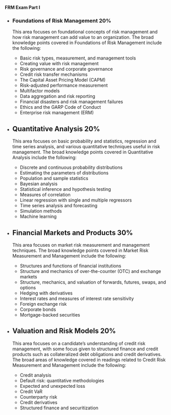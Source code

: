 **FRM Exam Part I**
- ### Foundations of Risk Management 20%
	This area focuses on foundational concepts of risk management and how risk management can add value to an organization. The broad knowledge points covered in Foundations of Risk Management include the following:
	- Basic risk types, measurement, and management tools
	- Creating value with risk management
	- Risk governance and corporate governance
	- Credit risk transfer mechanisms
	- The Capital Asset Pricing Model (CAPM)
	- Risk-adjusted performance measurement
	- Multifactor models
	- Data aggregation and risk reporting
	- Financial disasters and risk management failures
	- Ethics and the GARP Code of Conduct
	- Enterprise risk management (ERM)
    
-   Quantitative Analysis 20%
	- 
	This area focuses on basic probability and statistics, regression and time series analysis, and various quantitative techniques useful in risk management. The broad knowledge points covered in Quantitative Analysis include the following:
	- Discrete and continuous probability distributions
	- Estimating the parameters of distributions
	- Population and sample statistics
	- Bayesian analysis
	- Statistical inference and hypothesis testing
	- Measures of correlation
	- Linear regression with single and multiple regressors
	- Time series analysis and forecasting
	- Simulation methods
	- Machine learning
    
-   Financial Markets and Products 30%
	- 
	This area focuses on market risk measurement and management techniques. The broad knowledge points covered in Market Risk Measurement and Management include the following:
	- Structures and functions of financial institutions
	- Structure and mechanics of over-the-counter (OTC) and exchange markets
	- Structure, mechanics, and valuation of forwards, futures, swaps, and options
	- Hedging with derivatives
	- Interest rates and measures of interest rate sensitivity
	- Foreign exchange risk
	- Corporate bonds
	- Mortgage-backed securities
    
-   Valuation and Risk Models 20%
	- 
	This area focuses on a candidate’s understanding of credit risk management, with some focus given to structured finance and credit products such as collateralized debt obligations and credit derivatives. The broad areas of knowledge covered in readings related to Credit Risk Measurement and Management include the following:
	- Credit analysis
	- Default risk: quantitative methodologies
	- Expected and unexpected loss
	- Credit VaR
	- Counterparty risk
	- Credit derivatives
	- Structured finance and securitization
